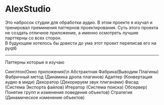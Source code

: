 # AlexStudio
Это набросок студии для обработки аудио. В этом проекте я изучал и тренировал преминения паттернов проектирования. Суть этого проекта не создать отличное приложение, а именно осмотреть лучшие парттерны со всех сторон.  
В будующем хотелось бы довести до ума этот проект переписав его на pyqt6
_________________________
Паттерны которые я изучаю 

Синглтон(Окно приложения)\n
Абстрактная Фабрика(Выводим Плагины)
Фабричный метод (Динамика дропа плагинов)
Адаптер (Конвертация аудио в миди)
Декоратор (Декорируем звук плиганами)
Фасад (Система Экспорта файлов)
Итератор (Система поиска)
Обсервер( Понятие групп и изменения поведения объектов)
Стратегия (Динамическое изменение объектов)
